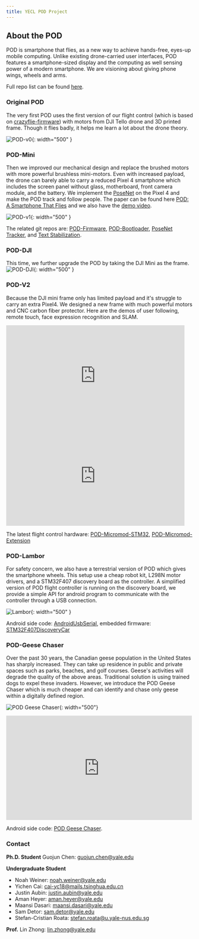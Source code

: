 ```yaml
---
title: YECL POD Project
---
```


## About the POD

POD is smartphone that flies, as a new way to achieve hands-free, eyes-up mobile computing. Unlike existing drone-carried user interfaces, POD features a smartphone-sized display and the computing as well sensing power of a modern smartphone. We are visioning about giving phone wings, wheels and arms.

Full repo list can be found [here](https://github.com/yecl-pod).

### Original POD
The very first POD uses the first version of our flight control (which is based on [crazyflie-firmware](https://github.com/bitcraze/crazyflie-firmware)) with motors from DJI Tello drone and 3D printed frame. Though it flies badly, it helps me learn a lot about the drone theory.

![POD-v0](./assets/images/POD-o.png){: width="500" }

### POD-Mini
Then we improved our mechanical design and replace the brushed motors with more powerful brushless mini-motors. Even with increased payload, the drone can barely able to carry a reduced Pixel 4 smartphone which includes the screen panel without glass, motherboard, front camera module, and the battery. We implement the [PoseNet](https://github.com/tensorflow/tfjs-models/tree/master/posenet) on the Pixel 4 and make the POD track and follow people. The paper can be found here [POD: A Smartphone That Flies](https://dl.acm.org/doi/10.1145/3469259.3470490) and we also have the [demo video](https://youtu.be/_ZVm9seYu1o).

![POD-v1](./assets/images/POD-v1.jpg){: width="500" }

The related git repos are: [POD-Firmware](https://github.com/yecl-pod/POD-Firmware), [POD-Bootloader](https://github.com/yecl-pod/POD-Bootloader), [PoseNet Tracker](https://github.com/flyingphone/posenet_tracker), and [Text Stabilization](https://github.com/yecl-pod/text_stabilization).

### POD-DJI
This time, we further upgrade the POD by taking the DJI Mini as the frame.
![POD-DJI](./assets/images/POD-dji.png){: width="500" }

### POD-V2
Because the DJI mini frame only has limited payload and it's struggle to carry an extra Pixel4. We designed a new frame with much powerful motors and CNC carbon fiber protector. Here are the demos of user following, remote touch, face expression recognition and SLAM.

<p float="left">
<iframe width="480" height="270" src="https://www.youtube.com/embed/7vzYMXZFKa4" frameborder="0" allow="autoplay; encrypted-media" allowfullscreen></iframe>
<iframe width="480" height="270" src="https://www.youtube.com/embed/7vzYMXZFKa4" frameborder="0" allow="autoplay; encrypted-media" allowfullscreen></iframe>
</p>

The latest flight control hardware: [POD-Micromod-STM32](https://github.com/yecl-pod/POD-Micromod-STM32), [POD-Micromod-Extension](https://github.com/yecl-pod/POD-Micromod-Extension)

### POD-Lambor
For safety concern, we also have a terrestrial version of POD which gives the smartphone wheels. This setup use a cheap robot kit, L298N motor drivers, and a STM32F407 discovery board as the controller. A simplified version of POD flight controller is running on the discovery board, we provide a simple API for android program to communicate with the controller through a USB connection.

![Lambor](./assets/images/lambor.webp){: width="500" }

Android side code:
[AndroidUsbSerial](https://github.com/yecl-pod/AndroidUsbSerial), embedded firmware: [STM32F407DiscoveryCar](https://github.com/yecl-pod/STM32F407DiscoveryCar)

### POD-Geese Chaser
Over the past 30 years, the Canadian geese population in the United States has sharply increased. They can take up residence in public and private spaces such as parks, beaches, and golf courses. Geese's activities will degrade the quality of the above areas. Traditional solution is using trained dogs to expel these invaders. However, we introduce the POD Geese Chaser which is much cheaper and can identify and chase only geese within a digitally defined region.

![POD Geese Chaser](./assets/images/POD-Geese_Chaser.jpg){: width="500"}
<iframe width="500" height="281" src="https://www.youtube.com/embed/7vzYMXZFKa4" frameborder="0" allow="autoplay; encrypted-media" allowfullscreen></iframe>

Android side code:
[POD Geese Chaser](https://https://github.com/yecl-pod/POD-Geese-Chaser).


### Contact
**Ph.D. Student** Guojun Chen: <guojun.chen@yale.edu>

**Undergraduate Student**
- Noah Weiner: <noah.weiner@yale.edu>
- Yichen Cai: <cai-yc18@mails.tsinghua.edu.cn>
- Justin Aubin: <justin.aubin@yale.edu>
- Aman Heyer: <aman.heyer@yale.edu>
- Maansi Dasari: <maansi.dasari@yale.edu>
- Sam Detor: <sam.detor@yale.edu>
- Stefan-Cristian Roata: <stefan.roata@u.yale-nus.edu.sg>

**Prof.**  Lin Zhong: <lin.zhong@yale.edu>